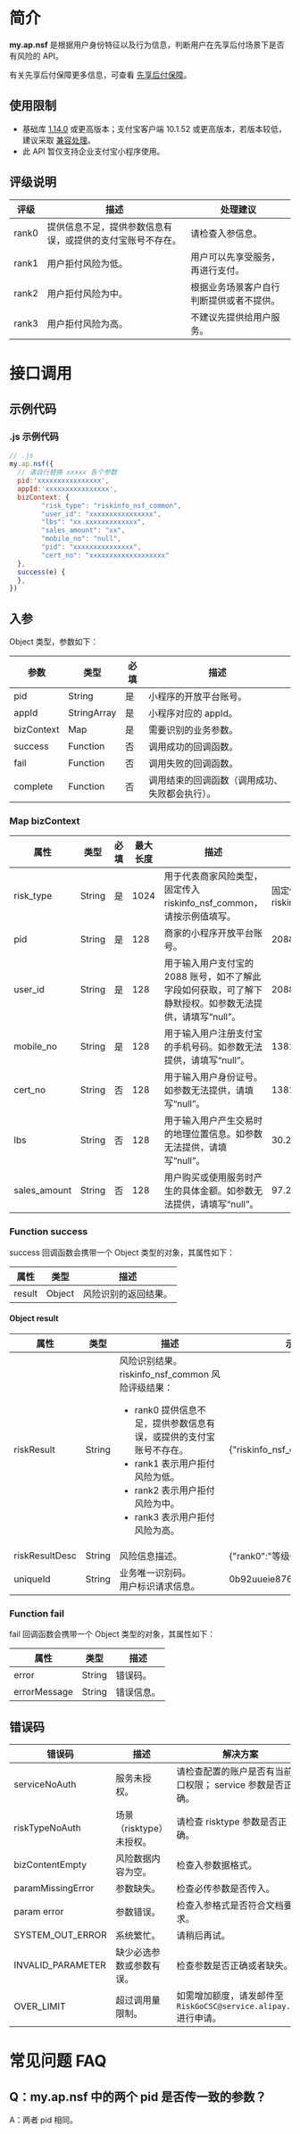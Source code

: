 # 简介
**my.ap.nsf** 是根据用户身份特征以及行为信息，判断用户在先享后付场景下是否有风险的 API。

有关先享后付保障更多信息，可查看 [先享后付保障](https://opendocs.alipay.com/mini/introduce/non-sufficient-funds)。

## 使用限制

- 基础库 [1.14.0](https://opendocs.alipay.com/mini/framework/lib) 或更高版本；支付宝客户端 10.1.52 或更高版本，若版本较低，建议采取 [兼容处理](https://opendocs.alipay.com/mini/framework/compatibility)。
- 此 API 暂仅支持企业支付宝小程序使用。

## 评级说明
| **评级** | **描述** | **处理建议** |
| --- | --- | --- |
| rank0 | 提供信息不足，提供参数信息有误，或提供的支付宝账号不存在。 | 请检查入参信息。 |
| rank1 | 用户拒付风险为低。 | 用户可以先享受服务，再进行支付。 |
| rank2 | 用户拒付风险为中。 | 根据业务场景客户自行判断提供或者不提供。 |
| rank3 | 用户拒付风险为高。 | 不建议先提供给用户服务。 |

# 接口调用

## 示例代码

### .js 示例代码
```javascript
// .js
my.ap.nsf({
  // 请自行替换 xxxxx 各个参数
  pid:'xxxxxxxxxxxxxxxx',
  appId:'xxxxxxxxxxxxxxxx',
  bizContext: {
        "risk_type": "riskinfo_nsf_common", 
        "user_id": "xxxxxxxxxxxxxxxx", 
        "lbs": "xx.xxxxxxxxxxxxx", 
        "sales_amount": "xx", 
        "mobile_no": "null", 
        "pid": "xxxxxxxxxxxxxxx",
        "cert_no": "xxxxxxxxxxxxxxxxxxx"
  },
  success(e) {
  },
})
```

## 入参
Object 类型，参数如下：

| **参数** | **类型** | **必填** | **描述** |
| --- | --- | --- | --- |
| pid | String | 是 | 小程序的开放平台账号。 |
| appId | StringArray | 是 | 小程序对应的 appId。 |
| bizContext | Map | 是 | 需要识别的业务参数。 |
| success | Function | 否 | 调用成功的回调函数。 |
| fail | Function | 否 | 调用失败的回调函数。 |
| complete | Function | 否 | 调用结束的回调函数（调用成功、失败都会执行）。 |

### Map bizContext
| **属性** | **类型** | **必填** | **最大长度** | **描述** | **示例值** |
| --- | --- | --- | --- | --- | --- |
| risk_type | String | 是 | 1024 | 用于代表商家风险类型，固定传入 riskinfo_nsf_common，请按示例值填写。 | 固定传入riskinfo_nsf_common |
| pid | String | 是 | 128 | 商家的小程序开放平台账号。 | 2088345256451234 |
| user_id | String | 是 | 128 | 用于输入用户支付宝的 2088 账号，如不了解此字段如何获取，可了解下静默授权。如参数无法提供，请填写“null”。 | 2088501624560335 |
| mobile_no | String | 是 | 128 | 用于输入用户注册支付宝的手机号码。如参数无法提供，请填写“null”。 | 13810935692 |
| cert_no | String | 否 | 128 | 用于输入用户身份证号。如参数无法提供，请填写“null”。 | 13810935692 |
| lbs | String | 否 | 128 | 用于输入用户产生交易时的地理位置信息。如参数无法提供，请填写“null”。 | 30.2727707248263 |
| sales_amount | String | 否 | 128 | 用户购买或使用服务时产生的具体金额。如参数无法提供，请填写“null”。 | 97.23 |

### Function success
success 回调函数会携带一个 Object 类型的对象，其属性如下：

| **属性** | **类型** | **描述** |
| --- | --- | --- |
| result | Object | 风险识别的返回结果。 |

#### Object result
| **属性** | **类型** | **描述** | **示例值** |
| --- | --- | --- | --- |
| riskResult | String | 风险识别结果。<br />riskinfo_nsf_common 风险评级结果：<ul><li>rank0 提供信息不足，提供参数信息有误，或提供的支付宝账号不存在。</li><li>rank1 表示用户拒付风险为低。</li><li>rank2 表示用户拒付风险为中。</li><li>rank3 表示用户拒付风险为高。</li></ul> | {\"riskinfo_nsf_common\":\"rank1\"} |
| riskResultDesc | String | 风险信息描述。 | {\"rank0\":\"等级0\"} |
| uniqueId | String | 业务唯一识别码。<br />用户标识请求信息。 | 0b92uueie87636222 |


### Function fail
fail 回调函数会携带一个 Object 类型的对象，其属性如下：

| **属性** | **类型** | **描述** |
| --- | --- | --- |
| error | String | 错误码。 |
| errorMessage | String | 错误信息。 |

## 错误码
| **错误码** | **描述** | **解决方案** |
| --- | --- | --- |
| serviceNoAuth | 服务未授权。 | 请检查配置的账户是否有当前接口权限； service 参数是否正确。 |
| riskTypeNoAuth | 场景（risktype）未授权。 | 请检查 risktype 参数是否正确。 |
| bizContentEmpty | 风险数据内容为空。 | 检查入参数据格式。 |
| paramMissingError | 参数缺失。 | 检查必传参数是否传入。 |
| param error | 参数错误。 | 检查入参格式是否符合文档要求。 |
| SYSTEM_OUT_ERROR | 系统繁忙。 | 请稍后再试。 |
| INVALID_PARAMETER | 缺少必选参数或参数有误。 | 检查参数是否正确或者缺失。 |
| OVER_LIMIT | 超过调用量限制。 | 如需增加额度，请发邮件至 `RiskGoCSC@service.alipay.com` 进行申请。 |

# 常见问题 FAQ

## Q：my.ap.nsf 中的两个 pid 是否传一致的参数？ 
A：两者 pid 相同。
